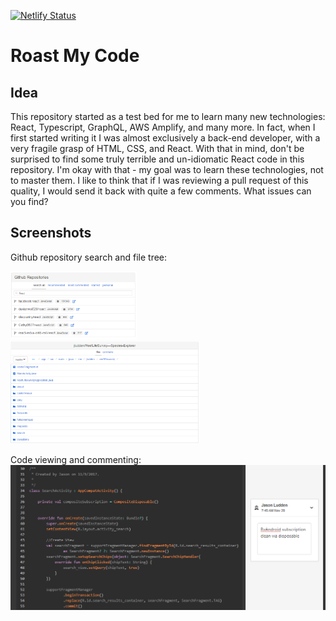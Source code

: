 [![Netlify Status](https://api.netlify.com/api/v1/badges/82659b9c-1bae-4c53-8a1f-39480988a17f/deploy-status)](https://app.netlify.com/sites/hopeful-poincare-0804e3/deploys)

# Roast My Code

## Idea
This repository started as a test bed for me to learn many new technologies: React, Typescript, GraphQL, AWS Amplify, and many more. In fact, when I first started writing it I was almost exclusively a back-end developer, with a very fragile grasp of HTML, CSS, and React. With that in mind, don't be surprised to find some truly terrible and un-idiomatic React code in this repository. I'm okay with that - my goal was to learn these technologies, not to master them. I like to think that if I was reviewing a pull request of this quality, I would send it back with quite a few comments. What issues can you find?

## Screenshots

Github repository search and file tree:

<img src="screenshots/rmc_github_search.png" width="40%">
<img src="screenshots/rmc_github_repo_tree.png" width="60%">

Code viewing and commenting:
<img src="screenshots/rmc_code_review.png" with="90%">